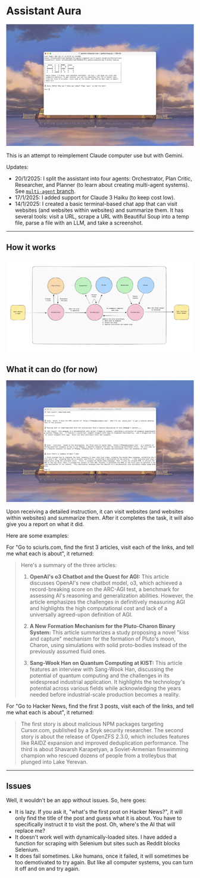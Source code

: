 # Assistant Aura

![Welcome to Aura](/img/onboarding.jpeg)

This is an attempt to reimplement Claude computer use but with Gemini.

Updates:

- 20/1/2025: I split the assistant into four agents: Orchestrator, Plan Critic, Researcher, and Planner (to learn about creating multi-agent systems). See [`multi-agent` branch](https://github.com/alfredlua/assistant-aura/tree/multi-agent). 
- 17/1/2025: I added support for Claude 3 Haiku (to keep cost low).
- 14/1/2025: I created a basic terminal-based chat app that can visit websites (and websites within websites) and summarize them. It has several tools: visit a URL, scrape a URL with Beautiful Soup into a temp file, parse a file with an LLM, and take a screenshot. 

---

## How it works

![Multi-agent chart](/img/multi-agent-chart.jpeg)

## What it can do (for now)

![Test example](/img/example.jpeg)

Upon receiving a detailed instruction, it can visit websites (and websites within websites) and summarize them. After it completes the task, it will also give you a report on what it did. 

Here are some examples:

For "Go to sciurls.com, find the first 3 articles, visit each of the links, and tell me what each is about", it returned:

>Here's a summary of the three articles:
>
>1. **OpenAI's o3 Chatbot and the Quest for AGI:** This article discusses OpenAI's new chatbot model, o3, which achieved a record-breaking score on the ARC-AGI test, a benchmark for assessing AI's reasoning and generalization abilities.  However, the article emphasizes the challenges in definitively measuring AGI and highlights the high computational cost and lack of a universally agreed-upon definition of AGI.
> 
>2. **A New Formation Mechanism for the Pluto-Charon Binary System:** This article summarizes a study proposing a novel "kiss and capture" mechanism for the formation of Pluto's moon, Charon, using simulations with solid proto-bodies instead of the previously assumed fluid ones.
>
>3. **Sang-Wook Han on Quantum Computing at KIST:** This article features an interview with Sang-Wook Han, discussing the potential of quantum computing and the challenges in its widespread industrial application.  It highlights the technology's potential across various fields while acknowledging the years needed before industrial-scale production becomes a reality.

For "Go to Hacker News, find the first 3 posts, visit each of the links, and tell me what each is about", it returned:

> The first story is about malicious NPM packages targeting Cursor.com, published by a Snyk security researcher. The second story is about the release of OpenZFS 2.3.0, which includes features like RAIDZ expansion and improved deduplication performance.  The third is about Shavarsh Karapetyan, a Soviet-Armenian finswimming champion who rescued dozens of people from a trolleybus that plunged into Lake Yerevan.

---

## Issues

Well, it wouldn't be an app without issues. So, here goes:

- It is lazy. If you ask it, "what's the first post on Hacker News?", it will only find the title of the post and guess what it is about. You have to specifically instruct it to visit the post. Oh, where's the AI that will replace me?
- It doesn't work well with dynamically-loaded sites. I have added a function for scraping with Selenium but sites such as Reddit blocks Selenium.
- It does fail sometimes. Like humans, once it failed, it will sometimes be too demotivated to try again. But like all computer systems, you can turn it off and on and try again.